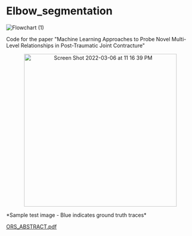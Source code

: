# Elbow_segmentation

![Flowchart (1)](https://user-images.githubusercontent.com/54511661/156845665-381d1a1d-23c5-4c19-bb8d-6dd43b4cc1d5.png)

Code for the paper "Machine Learning Approaches to Probe Novel Multi-Level Relationships in Post-Traumatic Joint Contracture"

<p align="center">
<img width="409" alt="Screen Shot 2022-03-06 at 11 16 39 PM" src="https://user-images.githubusercontent.com/54511661/156967419-22f53f05-61ff-4750-b8e0-38bc26407e37.png">
</p>
*Sample test image - Blue indicates ground truth traces*


[ORS_ABSTRACT.pdf](https://github.com/yanpeng7/Elbow_segmentation/files/8188633/ORS_ABSTRACT.pdf)

